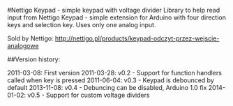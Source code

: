 #Nettigo Keypad - simple keypad with voltage divider
Library to help read input from Nettigo Keypad - simple extension for
Arduino with four direction keys and selection key. Uses only one analog
input. 

Sold by Nettigo:
http://nettigo.pl/products/keypad-odczyt-przez-wejscie-analogowe

##Version history:

2011-03-08: First version
2011-03-28: v0.2 - Support for function handlers called when key is pressed
2011-06-04: v0.3 - Keypad is debounced by default
2013-11-08: v0.4 - Debuncing can be disabled, Arduino 1.0 fix
2014-01-02: v0.5 - Support for custom voltage dividers
